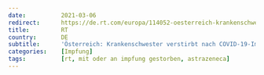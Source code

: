 ```yaml
---
date:          2021-03-06
redirect:      https://de.rt.com/europa/114052-oesterreich-krankenschwester-verstirbt-nach-covid-19-impfung/
title:         RT
country:       DE
subtitle:      'Österreich: Krankenschwester verstirbt nach COVID-19-Impfung mit AstraZeneca'
categories:    [Impfung]
tags:          [rt, mit oder an impfung gestorben, astrazeneca]
---
```

